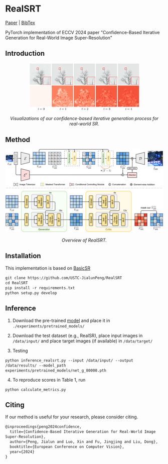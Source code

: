 # RealSRT

[Paper](https://www.ecva.net/papers/eccv_2024/papers_ECCV/papers/08254.pdf) | [BibTex](https://github.com/USTC-JialunPeng/RealSRT#citing) 

PyTorch implementation of ECCV 2024 paper 
"Confidence-Based Iterative Generation for Real-World Image Super-Resolution"

## Introduction
<div align=center>
<img src="./figures/teaser.png" width="70%" height="70%">

*Visualizations of our confidence-based iterative generation process for real-world SR.*
</div>

## Method
<div align=center>
<img src="./figures/pipeline.png">

*Overview of RealSRT.*
</div>

## Installation
This implementation is based on [BasicSR](https://github.com/XPixelGroup/BasicSR)

```
git clone https://github.com/USTC-JialunPeng/RealSRT
cd RealSRT
pip install -r requirements.txt
python setup.py develop
```

## Inference
1. Download the pre-trained [model](https://drive.google.com/file/d/1e8Ip7m174esI9nGtzD04xFS-3mA6GDOJ/view?usp=sharing) and place it in `./experiments/pretrained_models/`

2. Download the test dataset (e.g., RealSR), place input images in `/data/input/` and place target images (if available) in `/data/target/`

3. Testing
```
python inference_realsrt.py --input /data/input/ --output /data/results/ --model_path experiments/pretrained_models/net_g_80000.pth
```

4. To reproduce scores in Table 1, run
```
python calculate_metrics.py
```

## Citing
If our method is useful for your research, please consider citing.

```
@inproceedings{peng2024confidence,
  title={Confidence-Based Iterative Generation for Real-World Image Super-Resolution},
  author={Peng, Jialun and Luo, Xin and Fu, Jingjing and Liu, Dong},
  booktitle={European Conference on Computer Vision},
  year={2024}
}
```
